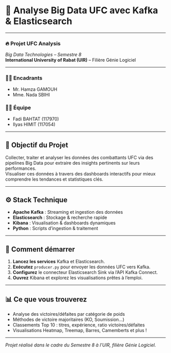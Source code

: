 # 🚀 Analyse Big Data UFC avec Kafka & Elasticsearch

---

### 🔥 Projet UFC Analysis  
*Big Data Technologies – Semestre 8*  
**International University of Rabat (UIR)** – Filière Génie Logiciel

---

### 👩‍🏫 Encadrants  
- Mr. Hamza GAMOUH  
- Mme. Nada SBIHI

### 👨‍💻 Équipe  
- Fadi BAHTAT (117970)  
- Ilyas HIMIT (117054)

---

## 🎯 Objectif du Projet

Collecter, traiter et analyser les données des combattants UFC via des pipelines Big Data pour extraire des insights pertinents sur leurs performances.  
Visualiser ces données à travers des dashboards interactifs pour mieux comprendre les tendances et statistiques clés.

---

## ⚙️ Stack Technique

- **Apache Kafka** : Streaming et ingestion des données  
- **Elasticsearch** : Stockage & recherche rapide  
- **Kibana** : Visualisation & dashboards dynamiques  
- **Python** : Scripts d’ingestion & traitement  

---

## 🚦 Comment démarrer

1. **Lancez les services** Kafka et Elasticsearch.  
2. **Exécutez** `producer.py` pour envoyer les données UFC vers Kafka.  
3. **Configurez** le connecteur Elasticsearch Sink via l’API Kafka Connect.  
4. **Ouvrez** Kibana et explorez les visualisations prêtes à l’emploi.

---

## 📊 Ce que vous trouverez

- Analyse des victoires/défaites par catégorie de poids  
- Méthodes de victoire majoritaires (KO, Soumission…)  
- Classements Top 10 : titres, expérience, ratio victoires/défaites  
- Visualisations Heatmap, Treemap, Barres, Camemberts et plus !

---

*Projet réalisé dans le cadre du Semestre 8 à l’UIR, filière Génie Logiciel.*  
